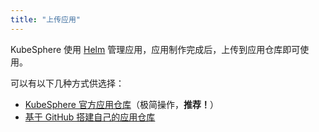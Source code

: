 ```yaml
---
title: "上传应用"
---
```


KubeSphere 使用 [Helm](https://helm.sh) 管理应用，应用制作完成后，上传到应用仓库即可使用。

可以有以下几种方式供选择：

- [KubeSphere 官方应用仓库](../app-hosting-official)（极简操作，**推荐！**）
- [基于 GitHub 搭建自己的应用仓库](../app-hosting-github)

